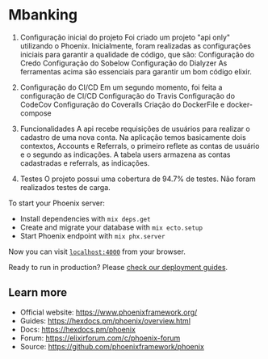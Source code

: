 # Mbanking

1. Configuração inicial do projeto
Foi criado um projeto "api only" utilizando o Phoenix. Inicialmente, foram realizadas as configurações iniciais para garantir a qualidade de código, que são:
Configuração do Credo
Configuração do Sobelow
Configuração do Dialyzer
As ferramentas acima são essenciais para garantir um bom código elixir.

2. Configuração do CI/CD
Em um segundo momento, foi feita a configuração de CI/CD
Configuração do Travis
Configuração do CodeCov
Configuração do Coveralls
Criação do DockerFile e docker-compose

3. Funcionalidades
A api recebe requisições de usuários para realizar o cadastro de uma nova conta. Na aplicação temos basicamente dois contextos, Accounts e Referrals, o primeiro reflete as contas de usuário e o segundo as indicações. A tabela users armazena as contas cadastradas e referrals, as indicações.

4. Testes
O projeto possui uma cobertura de 94.7% de testes. Não foram realizados testes de carga.

To start your Phoenix server:

  * Install dependencies with `mix deps.get`
  * Create and migrate your database with `mix ecto.setup`
  * Start Phoenix endpoint with `mix phx.server`

Now you can visit [`localhost:4000`](http://localhost:4000) from your browser.

Ready to run in production? Please [check our deployment guides](https://hexdocs.pm/phoenix/deployment.html).

## Learn more

  * Official website: https://www.phoenixframework.org/
  * Guides: https://hexdocs.pm/phoenix/overview.html
  * Docs: https://hexdocs.pm/phoenix
  * Forum: https://elixirforum.com/c/phoenix-forum
  * Source: https://github.com/phoenixframework/phoenix
